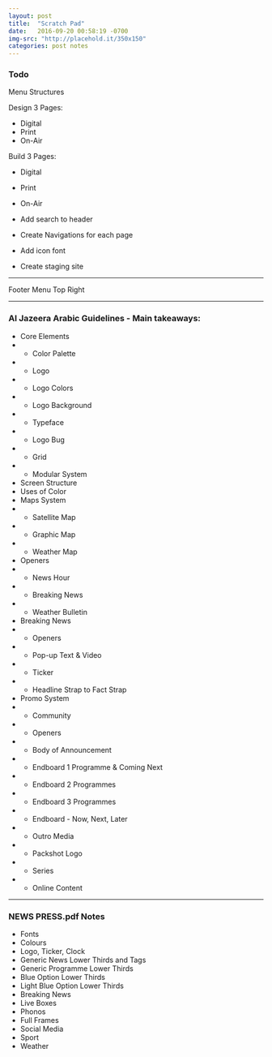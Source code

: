 ```yaml
---
layout: post
title:  "Scratch Pad"
date:   2016-09-20 00:58:19 -0700
img-src: "http://placehold.it/350x150"
categories: post notes
---
```


### Todo
Menu Structures  

Design 3 Pages:  
- Digital
- Print
- On-Air

Build 3 Pages:  
- Digital
- Print
- On-Air

- Add search to header
- Create Navigations for each page
- Add icon font
- Create staging site


--------------------------------

Footer Menu Top Right

--------------------------------

### Al Jazeera Arabic Guidelines - Main takeaways:
- Core Elements
- - Color Palette
- - Logo
- - Logo Colors
- - Logo Background
- - Typeface
- - Logo Bug
- - Grid
- - Modular System
- Screen Structure
- Uses of Color
- Maps System
- - Satellite Map
- - Graphic Map
- - Weather Map
- Openers
- - News Hour
- - Breaking News
- - Weather Bulletin
- Breaking News
- - Openers
- - Pop-up Text & Video
- - Ticker
- - Headline Strap to Fact Strap
- Promo System
- - Community
- - Openers
- - Body of Announcement
- - Endboard 1 Programme & Coming Next
- - Endboard 2 Programmes
- - Endboard 3 Programmes
- - Endboard - Now, Next, Later
- - Outro Media
- - Packshot Logo
- - Series
- - Online Content

--------------------------------

### NEWS PRESS.pdf Notes
- Fonts
- Colours
- Logo, Ticker, Clock
- Generic News Lower Thirds and Tags
- Generic Programme Lower Thirds
- Blue Option Lower Thirds
- Light Blue Option Lower Thirds
- Breaking News
- Live Boxes
- Phonos
- Full Frames
- Social Media
- Sport
- Weather 
